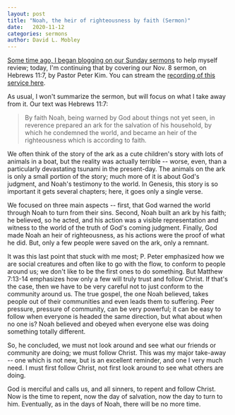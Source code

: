 ```yaml
---
layout: post
title: "Noah, the heir of righteousness by faith (Sermon)"
date:   2020-11-12
categories: sermons
author: David L. Mobley
---
```


[Some time ago, I began blogging on our Sunday sermons](https://heisfaithful.github.io/sermons/2020/04/02/sermon.html) to help myself review; today, I'm continuing that by covering our Nov. 8 sermon, on Hebrews 11:7, by Pastor Peter Kim. You can stream the [recording of this service here](https://www.youtube.com/watch?v=oGnAhVVxIA8).

As usual, I won't summarize the sermon, but will focus on what I take away from it. Our text was Hebrews 11:7:
> By faith Noah, being warned by God about things not yet seen, in reverence prepared an ark for the salvation of his household, by which he condemned the world, and became an heir of the righteousness which is according to faith.

We often think of the story of the ark as a cute children's story with lots of animals in a boat, but the reality was actually terrible -- worse, even, than a particularly devastating tsunami in the present-day. The animals on the ark is only a small portion of the story; much more of it is about God's judgment, and Noah's testimony to the world. In Genesis, this story is so important it gets several chapters; here, it goes only a single verse.

We focused on three main aspects -- first, that God warned the world through Noah to turn from their sins. Second, Noah built an ark by his faith; he believed, so he acted, and his action was a visible representation and witness to the world of the truth of God's coming judgment. Finally, God made Noah an heir of righteousness, as his actions were the proof of what he did. But, only a few people were saved on the ark, only a remnant.

It was this last point that stuck with me most; P. Peter emphasized how we are social creatures and often like to go with the flow, to conform to people around us; we don't like to be the first ones to do something. But Matthew 7:13-14 emphasizes how only a few will truly trust and follow Christ. If that's the case, then we have to be very careful not to just conform to the community around us. The true gospel, the one Noah believed, takes people out of their communities and even leads them to suffering. Peer pressure, pressure of community, can be very powerful; it can be easy to follow when everyone is headed the same direction, but what about when no one is? Noah believed and obeyed when everyone else was doing something totally different.

So, he concluded, we must not look around and see what our friends or community are doing; we must follow Christ. This was my major take-away -- one which is not new, but is an excellent reminder, and one I very much need. I must first follow Christ, not first look around to see what others are doing.

God is merciful and calls us, and all sinners, to repent and follow Christ. Now is the time to repent, now the day of salvation, now the day to turn to him. Eventually, as in the days of Noah, there will be no more time.
